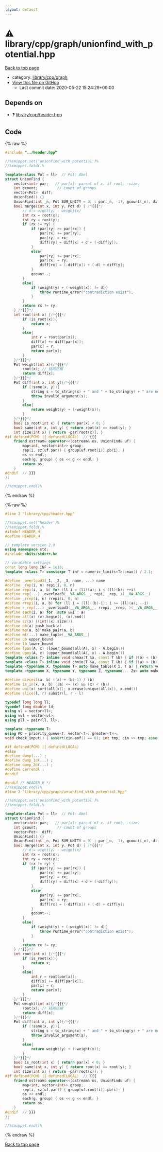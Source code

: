 ```yaml
---
layout: default
---
```


<!-- mathjax config similar to math.stackexchange -->
<script type="text/javascript" async
  src="https://cdnjs.cloudflare.com/ajax/libs/mathjax/2.7.5/MathJax.js?config=TeX-MML-AM_CHTML">
</script>
<script type="text/x-mathjax-config">
  MathJax.Hub.Config({
    TeX: { equationNumbers: { autoNumber: "AMS" }},
    tex2jax: {
      inlineMath: [ ['$','$'] ],
      processEscapes: true
    },
    "HTML-CSS": { matchFontHeight: false },
    displayAlign: "left",
    displayIndent: "2em"
  });
</script>

<script type="text/javascript" src="https://cdnjs.cloudflare.com/ajax/libs/jquery/3.4.1/jquery.min.js"></script>
<script src="https://cdn.jsdelivr.net/npm/jquery-balloon-js@1.1.2/jquery.balloon.min.js" integrity="sha256-ZEYs9VrgAeNuPvs15E39OsyOJaIkXEEt10fzxJ20+2I=" crossorigin="anonymous"></script>
<script type="text/javascript" src="../../../../assets/js/copy-button.js"></script>
<link rel="stylesheet" href="../../../../assets/css/copy-button.css" />


# :warning: library/cpp/graph/unionfind_with_potential.hpp

<a href="../../../../index.html">Back to top page</a>

* category: <a href="../../../../index.html#df01edd2bf6d13defce1efe9440d670c">library/cpp/graph</a>
* <a href="{{ site.github.repository_url }}/blob/master/library/cpp/graph/unionfind_with_potential.hpp">View this file on GitHub</a>
    - Last commit date: 2020-05-22 15:24:29+09:00




## Depends on

* :question: <a href="../header.hpp.html">library/cpp/header.hpp</a>


## Code

<a id="unbundled"></a>
{% raw %}
```cpp
#include "../header.hpp"

//%snippet.set('unionfind_with_potential')%
//%snippet.fold()%

template<class Pot = ll>  // Pot: Abel
struct UnionFind {
    vector<int> par;   // par[x]: parent of x. if root, -size.
    int gcount;         // count of groups
    vector<Pot>  diff;
    UnionFind() {}
    UnionFind(int _n, Pot SUM_UNITY = 0) : par(_n, -1), gcount(_n), diff(_n, SUM_UNITY) {}
    bool merge(int x, int y, Pot d) { /*{{{*/
        // d:= wight(y) - weight(x)
        int rx = root(x);
        int ry = root(y);
        if (rx != ry) {
            if (par[ry] >= par[rx]) {
                par[rx] += par[ry];
                par[ry] = rx;
                diff[ry] = diff[x] + d + (-diff[y]);
            }
            else{
                par[ry] += par[rx];
                par[rx] = ry;
                diff[rx] = (-diff[x]) + (-d) + diff[y];
            }
            gcount--;
        }
        else{
            if (weight(y) + (-weight(x)) != d){
                throw runtime_error("contradiction exist");
            }
        }
        return rx != ry;
    } /*}}}*/
    int root(int x) {/*{{{*/
        if (is_root(x)){
            return x;
        }
        else{
            int r = root(par[x]);
            diff[x] += diff[par[x]];
            par[x] = r;
            return par[x];
        }
    }/*}}}*/
    Pot weight(int x){/*{{{*/
        root(x); // 経路圧縮
        return diff[x];
    }/*}}}*/
    Pot diff(int x, int y){/*{{{*/
        if (!same(x, y)){
            string s = to_string(x) + " and " + to_string(y) + " are not in the same group.";
            throw invalid_argument(s);
        }
        else{
            return weight(y) + (-weight(x));
        }
    }/*}}}*/
    bool is_root(int x) { return par[x] < 0; }
    bool same(int x, int y) { return root(x) == root(y); }
    int size(int x) { return -par[root(x)]; }
#if defined(PCM) || defined(LOCAL)  // {{{
    friend ostream& operator<<(ostream& os, UnionFind& uf) {
        map<int, vector<int>> group;
        rep(i, sz(uf.par)) { group[uf.root(i)].pb(i); }
        os << endl;
        each(g, group) { os << g << endl; }
        return os;
    }
#endif  // }}}
};

//%snippet.end()%

```
{% endraw %}

<a id="bundled"></a>
{% raw %}
```cpp
#line 2 "library/cpp/header.hpp"

//%snippet.set('header')%
//%snippet.fold()%
#ifndef HEADER_H
#define HEADER_H

// template version 2.0
using namespace std;
#include <bits/stdc++.h>

// varibable settings
const long long INF = 1e18;
template <class T> constexpr T inf = numeric_limits<T>::max() / 2.1;

#define _overload3(_1, _2, _3, name, ...) name
#define _rep(i, n) repi(i, 0, n)
#define repi(i, a, b) for (ll i = (ll)(a); i < (ll)(b); ++i)
#define rep(...) _overload3(__VA_ARGS__, repi, _rep, )(__VA_ARGS__)
#define _rrep(i, n) rrepi(i, 0, n)
#define rrepi(i, a, b) for (ll i = (ll)((b)-1); i >= (ll)(a); --i)
#define r_rep(...) _overload3(__VA_ARGS__, rrepi, _rrep, )(__VA_ARGS__)
#define each(i, a) for (auto &&i : a)
#define all(x) (x).begin(), (x).end()
#define sz(x) ((int)(x).size())
#define pb(a) push_back(a)
#define mp(a, b) make_pair(a, b)
#define mt(...) make_tuple(__VA_ARGS__)
#define ub upper_bound
#define lb lower_bound
#define lpos(A, x) (lower_bound(all(A), x) - A.begin())
#define upos(A, x) (upper_bound(all(A), x) - A.begin())
template <class T> inline void chmax(T &a, const T &b) { if ((a) < (b)) (a) = (b); }
template <class T> inline void chmin(T &a, const T &b) { if ((a) > (b)) (a) = (b); }
template <typename X, typename T> auto make_table(X x, T a) { return vector<T>(x, a); }
template <typename X, typename Y, typename Z, typename... Zs> auto make_table(X x, Y y, Z z, Zs... zs) { auto cont = make_table(y, z, zs...); return vector<decltype(cont)>(x, cont); }

#define divceil(a, b) ((a) + (b)-1) / (b)
#define is_in(x, a, b) ((a) <= (x) && (x) < (b))
#define uni(x) sort(all(x)); x.erase(unique(all(x)), x.end())
#define slice(l, r) substr(l, r - l)

typedef long long ll;
typedef long double ld;
using vl = vector<ll>;
using vvl = vector<vl>;
using pll = pair<ll, ll>;

template <typename T>
using PQ = priority_queue<T, vector<T>, greater<T>>;
void check_input() { assert(cin.eof() == 0); int tmp; cin >> tmp; assert(cin.eof() == 1); }

#if defined(PCM) || defined(LOCAL)
#else
#define dump(...) ;
#define dump_1d(...) ;
#define dump_2d(...) ;
#define cerrendl ;
#endif

#endif /* HEADER_H */
//%snippet.end()%
#line 2 "library/cpp/graph/unionfind_with_potential.hpp"

//%snippet.set('unionfind_with_potential')%
//%snippet.fold()%

template<class Pot = ll>  // Pot: Abel
struct UnionFind {
    vector<int> par;   // par[x]: parent of x. if root, -size.
    int gcount;         // count of groups
    vector<Pot>  diff;
    UnionFind() {}
    UnionFind(int _n, Pot SUM_UNITY = 0) : par(_n, -1), gcount(_n), diff(_n, SUM_UNITY) {}
    bool merge(int x, int y, Pot d) { /*{{{*/
        // d:= wight(y) - weight(x)
        int rx = root(x);
        int ry = root(y);
        if (rx != ry) {
            if (par[ry] >= par[rx]) {
                par[rx] += par[ry];
                par[ry] = rx;
                diff[ry] = diff[x] + d + (-diff[y]);
            }
            else{
                par[ry] += par[rx];
                par[rx] = ry;
                diff[rx] = (-diff[x]) + (-d) + diff[y];
            }
            gcount--;
        }
        else{
            if (weight(y) + (-weight(x)) != d){
                throw runtime_error("contradiction exist");
            }
        }
        return rx != ry;
    } /*}}}*/
    int root(int x) {/*{{{*/
        if (is_root(x)){
            return x;
        }
        else{
            int r = root(par[x]);
            diff[x] += diff[par[x]];
            par[x] = r;
            return par[x];
        }
    }/*}}}*/
    Pot weight(int x){/*{{{*/
        root(x); // 経路圧縮
        return diff[x];
    }/*}}}*/
    Pot diff(int x, int y){/*{{{*/
        if (!same(x, y)){
            string s = to_string(x) + " and " + to_string(y) + " are not in the same group.";
            throw invalid_argument(s);
        }
        else{
            return weight(y) + (-weight(x));
        }
    }/*}}}*/
    bool is_root(int x) { return par[x] < 0; }
    bool same(int x, int y) { return root(x) == root(y); }
    int size(int x) { return -par[root(x)]; }
#if defined(PCM) || defined(LOCAL)  // {{{
    friend ostream& operator<<(ostream& os, UnionFind& uf) {
        map<int, vector<int>> group;
        rep(i, sz(uf.par)) { group[uf.root(i)].pb(i); }
        os << endl;
        each(g, group) { os << g << endl; }
        return os;
    }
#endif  // }}}
};

//%snippet.end()%

```
{% endraw %}

<a href="../../../../index.html">Back to top page</a>

